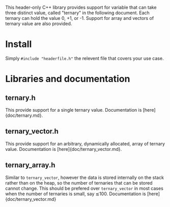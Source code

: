 This header-only C++ library provides support for variable that can take three distinct value, called "ternary" in the following document. Each ternary can hold the value 0, +1, or -1. Support for array and vectors of ternary value are also provided. 

# Install
Simply `#include "headerfile.h"` the relevent file that covers your use case.

# Libraries and documentation
## ternary.h
This provide support for a single ternary value. Documentation is [here]{doc/ternary.md}.

## ternary_vector.h
This provide support for an arbitrary, dynamically allocated, array of ternary value. Documentation is [here]{doc/ternary_vector.md}.

## ternary_array.h
Similar to `ternary_vector`, however the data is stored internally on the stack rather than on the heap, so the number of ternaries that can be stored cannot change. This should be prefered over `ternary_vector` in most cases when the number of ternaries is small, say ≲100. Documentation is [here]{doc/ternary_vector.md}







